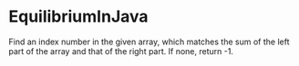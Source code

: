 # EquilibriumInJava
Find an index number in the given array, which matches the sum of the left part of the array and that of the right part. If none, return -1.
